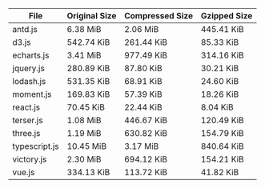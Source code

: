 | File | Original Size | Compressed Size | Gzipped Size |
| --- | --- | --- | --- |
| antd.js | 6.38 MiB | 2.06 MiB | 445.41 KiB |
| d3.js | 542.74 KiB | 261.44 KiB | 85.33 KiB |
| echarts.js | 3.41 MiB | 977.49 KiB | 314.16 KiB |
| jquery.js | 280.89 KiB | 87.80 KiB | 30.21 KiB |
| lodash.js | 531.35 KiB | 68.91 KiB | 24.60 KiB |
| moment.js | 169.83 KiB | 57.39 KiB | 18.26 KiB |
| react.js | 70.45 KiB | 22.44 KiB | 8.04 KiB |
| terser.js | 1.08 MiB | 446.67 KiB | 120.49 KiB |
| three.js | 1.19 MiB | 630.82 KiB | 154.79 KiB |
| typescript.js | 10.45 MiB | 3.17 MiB | 840.64 KiB |
| victory.js | 2.30 MiB | 694.12 KiB | 154.21 KiB |
| vue.js | 334.13 KiB | 113.72 KiB | 41.82 KiB |
